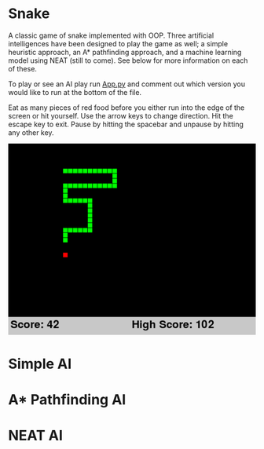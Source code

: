 # Snake
A classic game of snake implemented with OOP. Three artificial intelligences have been designed to play the game as well; a simple heuristic approach, an A* pathfinding approach, and a machine learning model using NEAT (still to come). See below for more information on each of these.

To play or see an AI play run [App.py](./App.py) and comment out which version you would like to run at the bottom of the file.

Eat as many pieces of red food before you either run into the edge of the screen or hit yourself. Use the arrow keys to change direction. Hit the escape key to exit. Pause by hitting the spacebar and unpause by hitting any other key.

![Screenshot](static/snake_screenshot.png)

# Simple AI

# A* Pathfinding AI

# NEAT AI